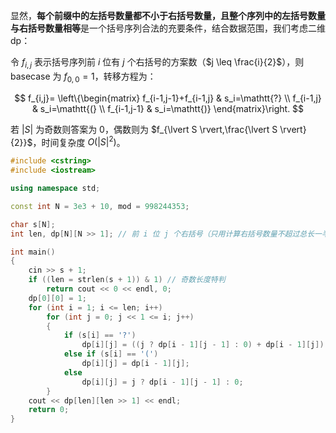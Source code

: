 显然，**每个前缀中的左括号数量都不小于右括号数量，且整个序列中的左括号数量与右括号数量相等**是一个括号序列合法的充要条件，结合数据范围，我们考虑二维 dp：

令 $f_{i,j}$ 表示括号序列前 $i$ 位有 $j$ 个右括号的方案数（$j \leq \frac{i}{2}$），则 basecase 为 $f_{0,0}=1$，转移方程为：

$$
f_{i,j}=
\left\{\begin{matrix}
f_{i-1,j-1}+f_{i-1,j}  & s_i=\mathtt{?} \\
f_{i-1,j}  & s_i=\mathtt{(} \\
f_{i-1,j-1} & s_i=\mathtt{)}
\end{matrix}\right.
$$

若 $\lvert S \rvert$ 为奇数则答案为 $0$，偶数则为 $f_{\lvert S \rvert,\frac{\lvert S \rvert}{2}}$，时间复杂度 $O\left(\lvert S \rvert^2\right)$。

```cpp
#include <cstring>
#include <iostream>

using namespace std;

const int N = 3e3 + 10, mod = 998244353;

char s[N];
int len, dp[N][N >> 1]; // 前 i 位 j 个右括号（只用计算右括号数量不超过总长一半的情况）

int main()
{
    cin >> s + 1;
    if ((len = strlen(s + 1)) & 1) // 奇数长度特判
        return cout << 0 << endl, 0;
    dp[0][0] = 1;
    for (int i = 1; i <= len; i++)
        for (int j = 0; j << 1 <= i; j++)
        {
            if (s[i] == '?')
                dp[i][j] = ((j ? dp[i - 1][j - 1] : 0) + dp[i - 1][j]) % mod; // 小心越界！
            else if (s[i] == '(')
                dp[i][j] = dp[i - 1][j];
            else
                dp[i][j] = j ? dp[i - 1][j - 1] : 0;
        }
    cout << dp[len][len >> 1] << endl;
    return 0;
}
```
